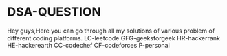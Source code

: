 # DSA-QUESTION
Hey guys,Here you can go through all my solutions of various problem of different coding platforms.
LC-leetcode
GFG-geeksforgeek
HR-hackerrank
HE-hackerearth
CC-codechef
CF-codeforces
P-personal
